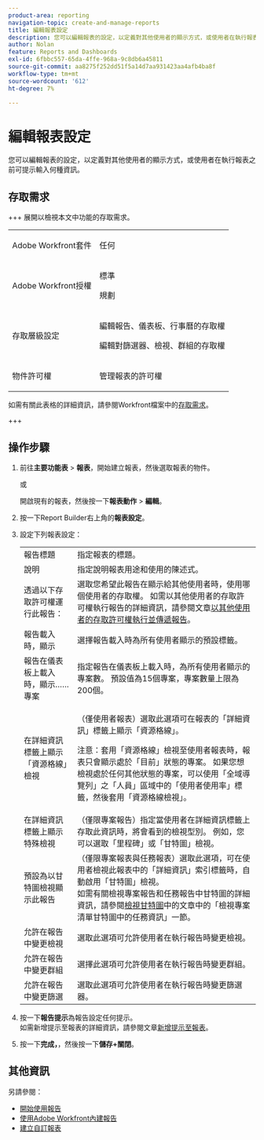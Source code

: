 ```yaml
---
product-area: reporting
navigation-topic: create-and-manage-reports
title: 編輯報表設定
description: 您可以編輯報表的設定，以定義對其他使用者的顯示方式，或使用者在執行報表之前可提示輸入何種資訊。
author: Nolan
feature: Reports and Dashboards
exl-id: 6fbbc557-65da-4ffe-968a-9c8db6a45811
source-git-commit: aa8275f252dd51f5a14d7aa931423aa4afb4ba8f
workflow-type: tm+mt
source-wordcount: '612'
ht-degree: 7%

---
```


# 編輯報表設定

<!-- Audited: 11/2024 -->

您可以編輯報表的設定，以定義對其他使用者的顯示方式，或使用者在執行報表之前可提示輸入何種資訊。

## 存取需求

+++ 展開以檢視本文中功能的存取需求。 

<table style="table-layout:auto"> 
 <col> 
 <col> 
 <tbody> 
  <tr> 
   <td role="rowheader">Adobe Workfront套件</td> 
   <td> <p>任何</p> </td> 
  </tr> 
  <tr> 
   <td role="rowheader">Adobe Workfront授權</td> 
   <td> 
      <p>標準</p>
      <p>規劃</p>
   </td>
  </tr> 
  <tr> 
   <td role="rowheader">存取層級設定</td> 
   <td> <p>編輯報告、儀表板、行事曆的存取權</p> <p>編輯對篩選器、檢視、群組的存取權</p> </td> 
  </tr> 
  <tr> 
   <td role="rowheader">物件許可權</td> 
 <td> <p>管理報表的許可權</p></td>  
  </tr> 
 </tbody> 
</table>

如需有關此表格的詳細資訊，請參閱Workfront檔案中的[存取需求](/help/quicksilver/administration-and-setup/add-users/access-levels-and-object-permissions/access-level-requirements-in-documentation.md)。

+++

## 操作步驟

1. 前往&#x200B;**主要功能表** > **報表**，開始建立報表，然後選取報表的物件。

   或

   開啟現有的報表，然後按一下&#x200B;**報表動作** > **編輯**。

1. 按一下Report Builder右上角的&#x200B;**報表設定**。
1. 設定下列報表設定：

   <table style="table-layout:auto"> 
    <col> 
    <col> 
    <tbody> 
     <tr> 
      <td role="rowheader">報告標題</td> 
      <td>指定報表的標題。</td> 
     </tr> 
     <tr> 
      <td role="rowheader">說明</td> 
      <td>指定說明報表用途和使用的陳述式。</td> 
     </tr> 
     <tr> 
      <td role="rowheader">透過以下存取許可權運行此報告：</td> 
      <td>選取您希望此報告在顯示給其他使用者時，使用哪個使用者的存取權。 如需以其他使用者的存取許可權執行報告的詳細資訊，請參閱文章<a href="../../../reports-and-dashboards/reports/creating-and-managing-reports/run-deliver-report-access-rights-another-user.md" class="MCXref xref">以其他使用者的存取許可權執行並傳遞報告</a>。</td> 
     </tr> 
     <tr> 
      <td role="rowheader">報告載入時，顯示</td> 
      <td>選擇報告載入時為所有使用者顯示的預設標籤。</td> 
     </tr> 
     <tr> 
      <td role="rowheader">報告在儀表板上載入時，顯示……專案</td> 
      <td>指定報告在儀表板上載入時，為所有使用者顯示的專案數。 預設值為15個專案，專案數量上限為200個。</td> 
     </tr> 
     <tr> 
      <td role="rowheader">在詳細資訊標籤上顯示「資源格線」檢視</td> 
      <td> <p>（僅使用者報表）選取此選項可在報表的「詳細資訊」標籤上顯示「資源格線」。</p> <p>注意：套用「資源格線」檢視至使用者報表時，報表只會顯示處於「目前」狀態的專案。 如果您想檢視處於任何其他狀態的專案，可以使用「全域導覽列」之「人員」區域中的「使用者使用率」標籤，然後套用「資源格線檢視」。 <!--
         <MadCap:conditionalText data-mc-conditions="QuicksilverOrClassic.Draft mode">
          For more information about using the Resource Grid, see the article Overview of the Resource Grid . (drafted because this article is drafted also: Article is in draft Feb 1, 2021)
         </MadCap:conditionalText>
        --></p> </td> 
     </tr> 
     <tr> 
      <td role="rowheader">在詳細資訊標籤上顯示特殊檢視</td> 
      <td>（僅限專案報告）指定當使用者在詳細資訊標籤上存取此資訊時，將會看到的檢視型別。 例如，您可以選取「里程碑」或「甘特圖」檢視。</td> 
     </tr> 
     <tr> 
      <td role="rowheader">預設為以甘特圖檢視顯示此報告</td> 
      <td>（僅限專案報表與任務報表）選取此選項，可在使用者檢視此報表中的「詳細資訊」索引標籤時，自動啟用「甘特圖」檢視。<br>如需有關檢視專案報告和任務報告中甘特圖的詳細資訊，請參閱<a href="../../../manage-work/gantt-chart/use-the-gantt-chart/view-info-in-gantt.md" class="MCXref xref">檢視甘特圖</a>中的文章中的「檢視專案清單甘特圖中的任務資訊」一節。</td> 
     </tr> 
     <tr> 
      <td role="rowheader">允許在報告中變更檢視</td> 
      <td>選取此選項可允許使用者在執行報告時變更檢視。</td> 
     </tr> 
     <tr> 
      <td role="rowheader">允許在報告中變更群組</td> 
      <td>選擇此選項可允許使用者在執行報告時變更群組。</td> 
     </tr> 
     <tr> 
      <td role="rowheader">允許在報告中變更篩選</td> 
      <td>選取此選項可允許使用者在執行報告時變更篩選器。</td> 
     </tr> 
    </tbody> 
   </table>

1. 按一下&#x200B;**報告提示**&#x200B;為報告設定任何提示。\
   如需新增提示至報表的詳細資訊，請參閱文章[新增提示至報表](../../../reports-and-dashboards/reports/creating-and-managing-reports/add-prompt-report.md)。

1. 按一下&#x200B;**完成，**，然後按一下&#x200B;**儲存+關閉**。

## 其他資訊

另請參閱：

<!--outdated: * [Basic Report Creation Program for the new Workfront experience](https://one.workfront.com/s/basic-report-creation-program) -->
* [開始使用報告](../../../reports-and-dashboards/reports/reporting/get-started-reports-workfront.md)
* [使用Adobe Workfront內建報告](../../../reports-and-dashboards/reports/using-built-in-reports/use-workfront-built-in-reports.md)
* [建立自訂報表](../../../reports-and-dashboards/reports/creating-and-managing-reports/create-custom-report.md)
